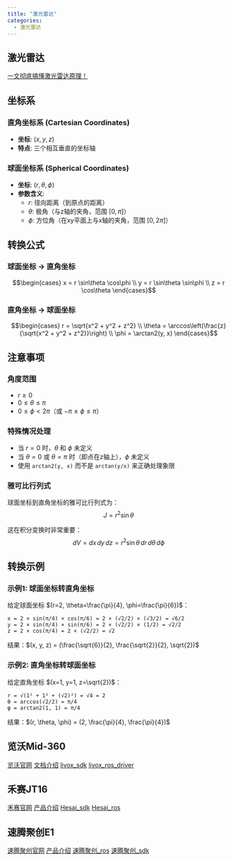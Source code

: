 ```yaml
---
title: "激光雷达"
categories:
  - 激光雷达
---
```


## 激光雷达

[一文彻底搞懂激光雷达原理！](https://blog.csdn.net/CV_Autobot/article/details/126113428)

## 坐标系

### 直角坐标系 (Cartesian Coordinates)

- **坐标**: $(x, y, z)$
- **特点**: 三个相互垂直的坐标轴

### 球面坐标系 (Spherical Coordinates)

- **坐标**: $(r, \theta, \phi)$
- **参数含义**:
  - $r$: 径向距离（到原点的距离）
  - $\theta$: 极角（与z轴的夹角，范围 $[0, \pi]$）
  - $\phi$: 方位角（在xy平面上与x轴的夹角，范围 $[0, 2\pi]$）

## 转换公式

### 球面坐标 → 直角坐标

$$\begin{cases}
x = r \sin\theta \cos\phi \\
y = r \sin\theta \sin\phi \\
z = r \cos\theta
\end{cases}$$

### 直角坐标 → 球面坐标

$$\begin{cases}
r = \sqrt{x^2 + y^2 + z^2} \\
\theta = \arccos\left(\frac{z}{\sqrt{x^2 + y^2 + z^2}}\right) \\
\phi = \arctan2(y, x)
\end{cases}$$

## 注意事项

### 角度范围
- $r \geq 0$
- $0 \leq \theta \leq \pi$
- $0 \leq \phi < 2\pi$（或 $-\pi \leq \phi \leq \pi$）

### 特殊情况处理
- 当 $r = 0$ 时，$\theta$ 和 $\phi$ 未定义
- 当 $\theta = 0$ 或 $\theta = \pi$ 时（即点在z轴上），$\phi$ 未定义
- 使用 `arctan2(y, x)` 而不是 `arctan(y/x)` 来正确处理象限

### 雅可比行列式
球面坐标到直角坐标的雅可比行列式为：
$$J = r^2 \sin\theta$$

这在积分变换时非常重要：
$$dV = dx\,dy\,dz = r^2 \sin\theta \, dr\,d\theta\,d\phi$$

## 转换示例

### 示例1: 球面坐标转直角坐标
给定球面坐标 $(r=2, \theta=\frac{\pi}{4}, \phi=\frac{\pi}{6})$：

```
x = 2 × sin(π/4) × cos(π/6) = 2 × (√2/2) × (√3/2) = √6/2
y = 2 × sin(π/4) × sin(π/6) = 2 × (√2/2) × (1/2) = √2/2
z = 2 × cos(π/4) = 2 × (√2/2) = √2
```

结果：$(x, y, z) = (\frac{\sqrt{6}}{2}, \frac{\sqrt{2}}{2}, \sqrt{2})$

### 示例2: 直角坐标转球面坐标
给定直角坐标 $(x=1, y=1, z=\sqrt{2})$：

```
r = √(1² + 1² + (√2)²) = √4 = 2
θ = arccos(√2/2) = π/4
φ = arctan2(1, 1) = π/4
```

结果：$(r, \theta, \phi) = (2, \frac{\pi}{4}, \frac{\pi}{4})$

## 览沃Mid-360

[览沃官网](https://www.livoxtech.com/)
[文档介绍](https://livox-wiki-cn.readthedocs.io/zh-cn/latest/introduction/production.html)
[livox_sdk](https://github.com/Livox-SDK/Livox-SDK)
[livox_ros_driver](https://github.com/Livox-SDK/livox_ros_driver)

## 禾赛JT16

[禾赛官网](https://www.hesaitech.com/)
[产品介绍](https://www.hesaitech.com/cn/product/jt16)
[Hesai_sdk](https://github.com/HesaiTechnology/HesaiLidar_SDK_2.0)
[Hesai_ros](https://github.com/HesaiTechnology/HesaiLidar_ROS_2.0)

## 速腾聚创E1

[速腾聚创官网](https://www.robosense.cn/index)
[产品介绍](https://www.robosense.cn/rslidar/E1)
[速腾聚创_ros](https://github.com/RoboSense-LiDAR/rslidar_sdk)
[速腾聚创_sdk](https://github.com/RoboSense-LiDAR/rs_driver)
